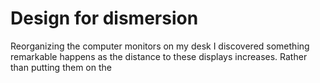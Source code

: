 Design for dismersion
===============

Reorganizing the computer monitors on my desk I discovered something remarkable happens as the distance to these displays increases. Rather than putting them on the 